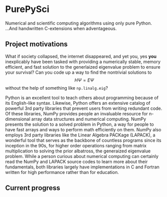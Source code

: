 # PurePySci

Numerical and scientific computing algorithms using only pure Python. ...And handwritten C-extensions when adventageous. 

## Project motivations

What if society collapsed, the internet disappeared, and yet you, yes **you** inexplicably have been tasked with providing a numerically stable, memory efficient, and fast solution to the generlaized eigenvalue problem to ensure your survival? Can you code up a way to find the nontrivial solutions to $$H\Psi = E\Psi$$ without the help of something like ``np.linalg.eig``? 

Python is an excellent tool to teach others about programming because of its English-like syntax. Likewise, Python offers an extensive catalog of powerful 3rd party libraries that prevent users from writing redundant code. Of these libraries, NumPy provides people an invaluable resource for n-dimensional array data structures and numerical computing. NumPy presents the solution to a solved problem in Python, a way for people to have fast arrays and ways to perform math efficiently on them. NumPy also employs 3rd party libraries like the Linear Algebra PACKage (LAPACK), a wonderful tool that serves as the backbone of countless programs since its inception in the 90s, for higher order operations ranging from matrix multiplication to solving the prior albatross, the generaized eigenvalue problem. While a person curious about numerical computing can certainly read the NumPy and LAPACK source codes to learn more about their fundamentals, both libraries largely have implementations in C and Fortran written for high performance rather than for education. 





## Current progress



